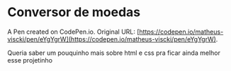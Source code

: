 # Conversor de moedas

A Pen created on CodePen.io. Original URL: [https://codepen.io/matheus-viscki/pen/eYgYgrW](https://codepen.io/matheus-viscki/pen/eYgYgrW).

Queria saber um pouquinho mais sobre html e css pra ficar ainda melhor esse projetinho
